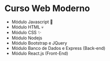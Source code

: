 # Curso Web Moderno

-   Módulo Javascript 🦾
-   Módulo HTML 💀
-   Módulo CSS ✨
-   Módulo Nodejs
-   Módulo Bootstrap e JQuery
-   Módulo Banco de Dados e Express (Back-end)
-   Módulo React.js (Front-End)
